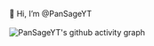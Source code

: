 👋 Hi, I’m @PanSageYT
<br><br>
![PanSageYT's github activity graph](https://github-readme-activity-graph.vercel.app/graph?username=PanSageYT)
<!---
PanSageYT/PanSageYT is a ✨ special ✨ repository because its `README.md` (this file) appears on your GitHub profile.
You can click the Preview link to take a look at your changes.
--->
